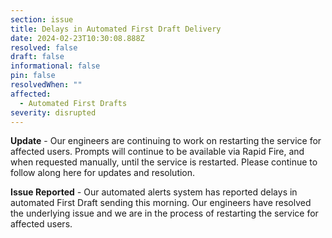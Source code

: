 ```yaml
---
section: issue
title: Delays in Automated First Draft Delivery
date: 2024-02-23T10:30:08.888Z
resolved: false
draft: false
informational: false
pin: false
resolvedWhen: ""
affected:
  - Automated First Drafts
severity: disrupted
---
```

**U﻿pdate** - Our engineers are continuing to work on restarting the service for affected users. Prompts will continue to be available via Rapid Fire, and when requested manually, until the service is restarted. Please continue to follow along here for updates and resolution.

**I﻿ssue Reported** *\-* Our automated alerts system has reported delays in automated First Draft sending this morning. Our engineers have resolved the underlying issue and we are in the process of restarting the service for affected users.